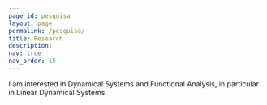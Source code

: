 ```yaml
---
page_id: pesquisa
layout: page
permalink: /pesquisa/
title: Research
description:
nav: true
nav_order: 15
---
```


I am interested in Dynamical Systems and Functional Analysis, in particular in Linear Dynamical Systems.
